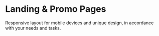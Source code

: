 # Landing & Promo Pages

<p class="uk-text-lead">Responsive layout for mobile devices and unique design, in accordance with your needs and tasks.</p>
